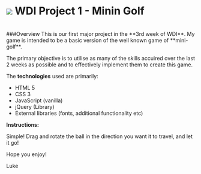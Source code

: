 # ![](https://ga-dash.s3.amazonaws.com/production/assets/logo-9f88ae6c9c3871690e33280fcf557f33.png) WDI Project 1 - Minin Golf


<br>
###Overview
This is our first major project in the **3rd week of WDI**.
My game is intended to be a basic version of the well known game of **mini-golf**.

The primary objective is to utilise as many of the skills accuired over the last 2 weeks as possible and to effectively implement them to create this game.

The **technologies** used are primarily:<br>

* HTML 5
* CSS 3
* JavaScript (vanilla)
* jQuery (Library)
* External libraries (fonts, additional functionality etc)

**Instructions:**

Simple! Drag and rotate the ball in the direction you want it to travel, and let it go!

Hope you enjoy!

Luke<br>
